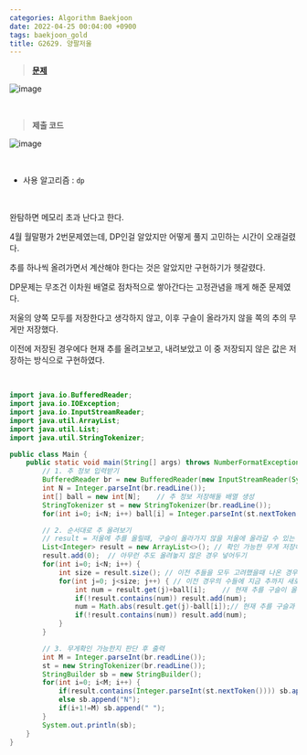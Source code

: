 ```yaml
---
categories: Algorithm Baekjoon
date: 2022-04-25 00:04:00 +0900
tags: baekjoon_gold
title: G2629. 양팔저울
---
```


> **[문제](https://www.acmicpc.net/problem/2629)**

![image](https://user-images.githubusercontent.com/80896077/173638936-fae193c1-8519-4383-952a-b9b2691270d8.png)

<br>

> **제출 코드**

![image](https://user-images.githubusercontent.com/80896077/173638997-d9355103-57a4-4e57-a37a-9f6456bed57c.png)

<br>

- 사용 알고리즘 : `dp`

<br>

완탐하면 메모리 초과 난다고 한다.

4월 월말평가 2번문제였는데, DP인걸 알았지만 어떻게 풀지 고민하는 시간이 오래걸렸다.

추를 하나씩 올려가면서 계산해야 한다는 것은 알았지만 구현하기가 헷갈렸다.

DP문제는 무조건 이차원 배열로 점차적으로 쌓아간다는 고정관념을 깨게 해준 문제였다.

저울의 양쪽 모두를 저장한다고 생각하지 않고, 이후 구슬이 올라가지 않을 쪽의 추의 무게만 저장했다.

이전에 저장된 경우에다 현재 추를 올려고보고, 내려보았고 이 중 저장되지 않은 값은 저장하는 방식으로 구현하였다.

<br>

```java
import java.io.BufferedReader;
import java.io.IOException;
import java.io.InputStreamReader;
import java.util.ArrayList;
import java.util.List;
import java.util.StringTokenizer;

public class Main {
	public static void main(String[] args) throws NumberFormatException, IOException {
		// 1. 추 정보 입력받기
		BufferedReader br = new BufferedReader(new InputStreamReader(System.in));
		int N = Integer.parseInt(br.readLine());
		int[] ball = new int[N];	// 추 정보 저장해둘 배열 생성
		StringTokenizer st = new StringTokenizer(br.readLine());
		for(int i=0; i<N; i++) ball[i] = Integer.parseInt(st.nextToken());

		// 2. 순서대로 추 올려보기
		// result = 저울에 추를 올릴때, 구슬이 올라가지 않을 저울에 올라갈 수 있는 모든 무게를 저장함
		List<Integer> result = new ArrayList<>(); // 확인 가능한 무게 저장해둘 리스트 생성
		result.add(0);	// 아무런 추도 올려놓지 않은 경우 넣어두기
		for(int i=0; i<N; i++) {
			int size = result.size(); // 이전 추들을 모두 고려했을때 나온 경우의 수
			for(int j=0; j<size; j++) {	// 이전 경우의 수들에 지금 추까지 새로 고려하기
				int num = result.get(j)+ball[i];	// 현재 추를 구슬이 올라갈 반대방향에 추가하는 경우
				if(!result.contains(num)) result.add(num);
				num = Math.abs(result.get(j)-ball[i]);// 현재 추를 구슬과 같은 쪽에 추가하는 경우
				if(!result.contains(num)) result.add(num);
			}
		}

		// 3. 무게확인 가능한지 판단 후 출력
		int M = Integer.parseInt(br.readLine());
		st = new StringTokenizer(br.readLine());
		StringBuilder sb = new StringBuilder();
		for(int i=0; i<M; i++) {
			if(result.contains(Integer.parseInt(st.nextToken()))) sb.append("Y");
			else sb.append("N");
			if(i+1!=M) sb.append(" ");
		}
		System.out.println(sb);
	}
}
```
